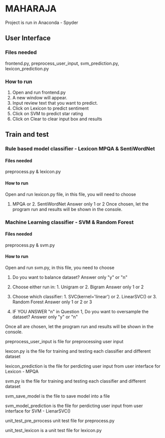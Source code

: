 # MAHARAJA 
Project is run in Anaconda - Spyder

## User Interface
### Files needed
frontend.py, preprocess_user_input, svm_prediction.py, lexicon_prediction.py

### How to run
1. Open and run frontend.py
2. A new window will appear. 
3. Input review text that you want to predict.
4. Click on Lexicon to predict sentiment
5. Click on SVM to predict star rating
6. Click on Clear to clear input box and results


## Train and test 
### Rule based model classifier - Lexicon MPQA & SentiWordNet
#### Files needed
preprocess.py & lexicon.py

#### How to run
Open and run lexicon.py file, in this file, you will need to choose 
1. MPQA or 2. SentiWordNet
Answer only 1 or 2
Once chosen, let the program run and results will be shown in the console.


### Machine Learning classifier - SVM & Random Forest
#### Files needed
preprocess.py & svm.py

#### How to run
Open and run svm.py, in this file, you need to choose
1. Do you want to balance dataset? 
Answer only "y" or "n"

2. Choose either run in: 1. Unigram or 2. Bigram
Answer only 1 or 2

3. Choose which classifier: 1. SVC(kernel='linear') or 2. LinearSVC() or 3. Random Forest
Answer only 1 or 2 or 3 

4. IF YOU ANSWER "n" in Question 1, Do you want to oversample the dataset?
Answer only "y" or "n"

Once all are chosen, let the program run and results will be shown in the console.


preprocess_user_input is file for preprocessing user input


lexcon.py is the file for training and testing each classifier and different dataset

lexicon_prediction is the file for perdicting user input from user interface for Lexicon - MPQA


svm.py is the file for training and testing each classifier and different dataset

svm_save_model is the file to save model into a file

svm_model_prediction is the file for perdicting user input from user interface for SVM - LienarSVC()



unit_test_pre_prrocess unit test file for preprocess.py

unit_test_lexicon is a unit test file for lexicon.py